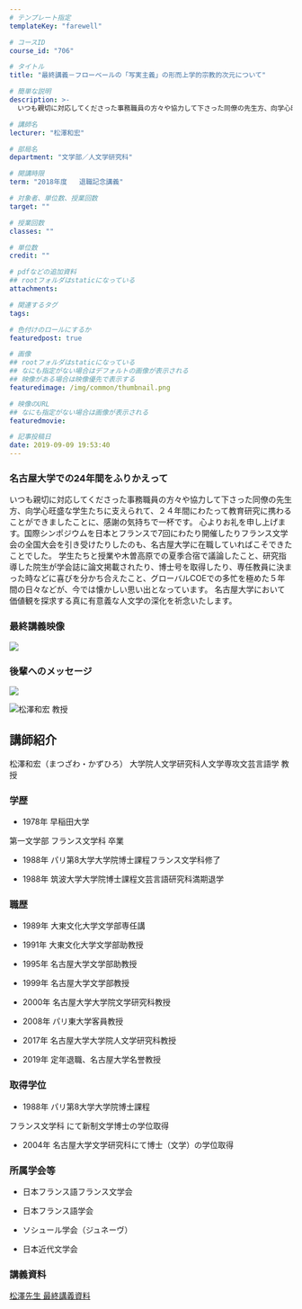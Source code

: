 ```yaml
---
# テンプレート指定
templateKey: "farewell"

# コースID
course_id: "706"

# タイトル
title: "最終講義－フローベールの「写実主義」の形而上学的宗教的次元について"

# 簡単な説明
description: >-
  いつも親切に対応してくださった事務職員の方々や協力して下さった同僚の先生方、向学心旺盛な学生たちに支えられて、２４年間にわたって教育研究に携わることができましたことに、感謝の気持ちで一杯です。...

# 講師名
lecturer: "松澤和宏"

# 部局名
department: "文学部／人文学研究科"

# 開講時限
term: "2018年度	退職記念講義"

# 対象者、単位数、授業回数
target: ""

# 授業回数
classes: ""

# 単位数
credit: ""

# pdfなどの追加資料
## rootフォルダはstaticになっている
attachments: 

# 関連するタグ
tags:

# 色付けのロールにするか
featuredpost: true

# 画像
## rootフォルダはstaticになっている
## なにも指定がない場合はデフォルトの画像が表示される
## 映像がある場合は映像優先で表示する
featuredimage: /img/common/thumbnail.png

# 映像のURL
## なにも指定がない場合は画像が表示される
featuredmovie: 

# 記事投稿日
date: 2019-09-09 19:53:40
---
```


### 名古屋大学での24年間をふりかえって

いつも親切に対応してくださった事務職員の方々や協力して下さった同僚の先生方、向学心旺盛な学生たちに支えられて、２４年間にわたって教育研究に携わることができましたことに、感謝の気持ちで一杯です。 心よりお礼を申し上げます。国際シンポジウムを日本とフランスで7回にわたり開催したりフランス文学会の全国大会を引き受けたりしたのも、名古屋大学に在職していればこそできたことでした。 学生たちと授業や木曽高原での夏季合宿で議論したこと、研究指導した院生が学会誌に論文掲載されたり、博士号を取得したり、専任教員に決まった時などに喜びを分かち合えたこと、グローバルCOEでの多忙を極めた５年間の日々などが、今では懐かしい思い出となっています。 名古屋大学において価値観を探求する真に有意義な人文学の深化を祈念いたします。

### 最終講義映像

[![][1]][2]

[1]: http://nuvideo.media.nagoya-u.ac.jp/thumbs/4818/5538

[2]: https://nuvideo.media.nagoya-u.ac.jp/embed/6a43519e324b5322b03866bc2d5e3577584c8940

### 後輩へのメッセージ

[![][3]][4]

[3]: http://nuvideo.media.nagoya-u.ac.jp/thumbs/4760/5537

[4]: https://nuvideo.media.nagoya-u.ac.jp/embed/60fc66f479db6574bdc528c7fa4d0f0d407d0fba

![松澤和宏 教授](/files/706/matsuzawasan.jpg) 

## 講師紹介

松澤和宏（まつざわ・かずひろ） 大学院人文学研究科人文学専攻文芸言語学 教授

### 学歴

* 1978年 早稲田大学

第一文学部 フランス文学科 卒業

* 1988年 パリ第8大学大学院博士課程フランス文学科修了

* 1988年 筑波大学大学院博士課程文芸言語研究科満期退学

### 職歴

* 1989年 大東文化大学文学部専任講

* 1991年 大東文化大学文学部助教授

* 1995年 名古屋大学文学部助教授

* 1999年 名古屋大学文学部教授

* 2000年 名古屋大学大学院文学研究科教授

* 2008年 パリ東大学客員教授

* 2017年 名古屋大学大学院人文学研究科教授

* 2019年 定年退職、名古屋大学名誉教授

### 取得学位

* 1988年 パリ第8大学大学院博士課程

フランス文学科 にて新制文学博士の学位取得

* 2004年 名古屋大学文学研究科にて博士（文学）の学位取得

### 所属学会等

* 日本フランス語フランス文学会

* 日本フランス語学会

* ソシュール学会（ジュネーヴ）

* 日本近代文学会

### 講義資料

[松澤先生 最終講義資料](/files/706/last_lecture.pdf) 

